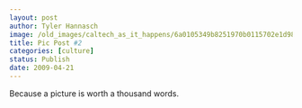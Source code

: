 ```yaml
---
layout: post
author: Tyler Hannasch
image: /old_images/caltech_as_it_happens/6a0105349b8251970b0115702e1d98970b.jpg
title: Pic Post #2
categories: [culture]
status: Publish
date: 2009-04-21
---
```


Because a picture is worth a thousand words.

